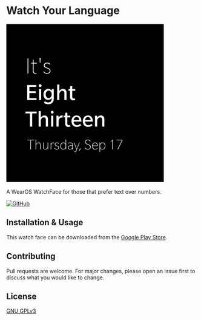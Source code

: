 # Watch Your Language

![Watch Your Language](https://github.com/XDoubleU/watch-your-language/blob/master/app/src/main/res/drawable-nodpi/preview.png)

A WearOS WatchFace for those that prefer text over numbers.

[![GitHub](https://img.shields.io/github/license/XDoubleU/watch-your-language?style=flat-square)](https://github.com/XDoubleU/watch-your-language/blob/master/LICENSE)


## Installation & Usage
This watch face can be downloaded from the [Google Play Store](https://play.google.com/store/apps/details?id=com.xdoubleu.watchyourlanguage).

## Contributing
Pull requests are welcome. For major changes, please open an issue first to discuss what you would like to change.

## License
[GNU GPLv3](https://github.com/XDoubleU/watch-your-language/blob/master/LICENSE)
